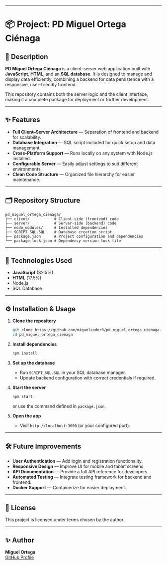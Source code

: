 
---

# 📦 Project: PD Miguel Ortega Ciénaga

## 📖 Description  
**PD Miguel Ortega Ciénaga** is a client–server web application built with **JavaScript**, **HTML**, and an **SQL database**. It is designed to manage and display data efficiently, combining a backend for data persistence with a responsive, user-friendly frontend.  

This repository contains both the server logic and the client interface, making it a complete package for deployment or further development.  

---

## ✨ Features  
- **Full Client–Server Architecture** — Separation of frontend and backend for scalability.  
- **Database Integration** — SQL script included for quick setup and data management.  
- **Cross-Platform Support** — Runs locally on any system with Node.js installed.  
- **Configurable Server** — Easily adjust settings to suit different environments.  
- **Clean Code Structure** — Organized file hierarchy for easier maintenance.  

---

## 🗂 Repository Structure
```
pd_miguel_ortega_cienaga/
├── client/           # Client-side (frontend) code
├── server/           # Server-side (backend) code
├── node_modules/     # Installed dependencies
├── SCRIPT_SQL.SQL    # Database creation script
├── package.json      # Project configuration and dependencies
└── package-lock.json # Dependency version lock file
```

---

## 🚀 Technologies Used
- **JavaScript** (82.5%)
- **HTML** (17.5%)
- Node.js
- SQL Database

---

## ⚙️ Installation & Usage
1. **Clone the repository**
   ```bash
   git clone https://github.com/miguelcoderR/pd_miguel_ortega_cienaga.git
   cd pd_miguel_ortega_cienaga
   ```

2. **Install dependencies**
   ```bash
   npm install
   ```

3. **Set up the database**
   - Run `SCRIPT_SQL.SQL` in your SQL database manager.
   - Update backend configuration with correct credentials if required.

4. **Start the server**
   ```bash
   npm start
   ```
   or use the command defined in `package.json`.

5. **Open the app**
   - Visit `http://localhost:3000` (or your configured port).

---

## 🛠 Future Improvements  
- **User Authentication** — Add login and registration functionality.  
- **Responsive Design** — Improve UI for mobile and tablet screens.  
- **API Documentation** — Provide a full API reference for developers.  
- **Automated Testing** — Integrate testing framework for backend and frontend.  
- **Docker Support** — Containerize for easier deployment.  

---


## 📄 License  
This project is licensed under terms chosen by the author.  

---

## ✨ Author  
**Miguel Ortega**  
[GitHub Profile](https://github.com/miguelcoderR)
